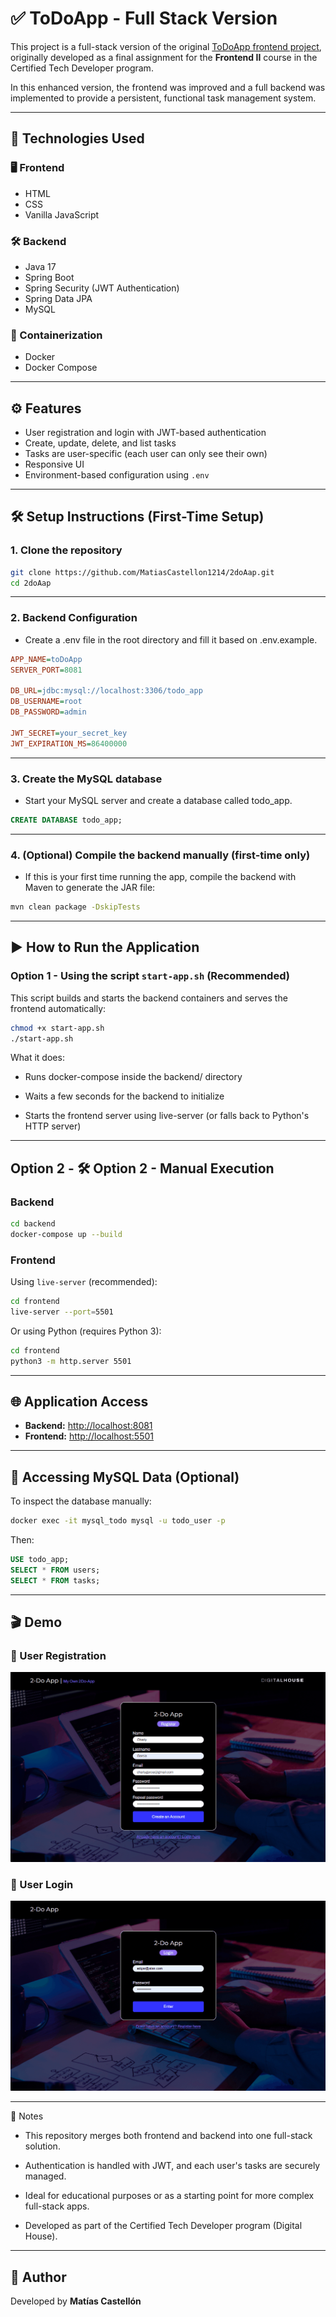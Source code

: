 # ✅ ToDoApp - Full Stack Version

This project is a full-stack version of the original [ToDoApp frontend project](https://github.com/MatiasCastellon1214/toDoAap.git), originally developed as a final assignment for the **Frontend II** course in the Certified Tech Developer program.

In this enhanced version, the frontend was improved and a full backend was implemented to provide a persistent, functional task management system.

---

## 🚀 Technologies Used

### 🖥️ Frontend
- HTML
- CSS
- Vanilla JavaScript

### 🛠️ Backend
- Java 17
- Spring Boot
- Spring Security (JWT Authentication)
- Spring Data JPA
- MySQL

### 🐳 Containerization
- Docker
- Docker Compose

---

## ⚙️ Features

- User registration and login with JWT-based authentication
- Create, update, delete, and list tasks
- Tasks are user-specific (each user can only see their own)
- Responsive UI
- Environment-based configuration using `.env`

---

## 🛠️ Setup Instructions (First-Time Setup)

### 1. Clone the repository

```bash
git clone https://github.com/MatiasCastellon1214/2doAap.git
cd 2doAap

```
---
### 2. Backend Configuration

- Create a .env file in the root directory and fill it based on .env.example.

```ini
APP_NAME=toDoApp
SERVER_PORT=8081

DB_URL=jdbc:mysql://localhost:3306/todo_app
DB_USERNAME=root
DB_PASSWORD=admin

JWT_SECRET=your_secret_key
JWT_EXPIRATION_MS=86400000

```
---
### 3. Create the MySQL database

- Start your MySQL server and create a database called todo_app.

```sql
CREATE DATABASE todo_app;
```
---

### 4. (Optional) Compile the backend manually (first-time only)

- If this is your first time running the app, compile the backend with Maven to generate the JAR file:

```bash
mvn clean package -DskipTests
```

---

## ▶️ How to Run the Application

### Option 1 - Using the script `start-app.sh` (Recommended)

This script builds and starts the backend containers and serves the frontend automatically:

```bash
chmod +x start-app.sh
./start-app.sh
```

What it does:

- Runs docker-compose inside the backend/ directory

- Waits a few seconds for the backend to initialize

- Starts the frontend server using live-server (or falls back to Python's HTTP server)

---

## Option 2 - 🛠️ Option 2 - Manual Execution

### Backend

```bash
cd backend
docker-compose up --build
```

### Frontend

Using `live-server` (recommended):

```bash
cd frontend
live-server --port=5501
```
Or using Python (requires Python 3):

```bash
cd frontend
python3 -m http.server 5501
```
---

## 🌐 Application Access

- **Backend:** [http://localhost:8081](http://localhost:8081)
- **Frontend:** [http://localhost:5501](http://localhost:5501)
---

## 🧪 Accessing MySQL Data (Optional)

To inspect the database manually:

```bash
docker exec -it mysql_todo mysql -u todo_user -p
```
Then:

```sql
USE todo_app;
SELECT * FROM users;
SELECT * FROM tasks;
```
---

## 🎬 Demo

### 👤 User Registration

![Signup demo](./docs/assets/2doApp-demo-signUp.gif)

### 🔐 User Login

![Signin demo](./docs/assets/2doApp-demo-logIn.gif)

---
📌 Notes

- This repository merges both frontend and backend into one full-stack solution.

- Authentication is handled with JWT, and each user's tasks are securely managed.

- Ideal for educational purposes or as a starting point for more complex full-stack apps.

- Developed as part of the Certified Tech Developer program (Digital House).
---

## 🤝 Author

Developed by **Matías Castellón**
  

